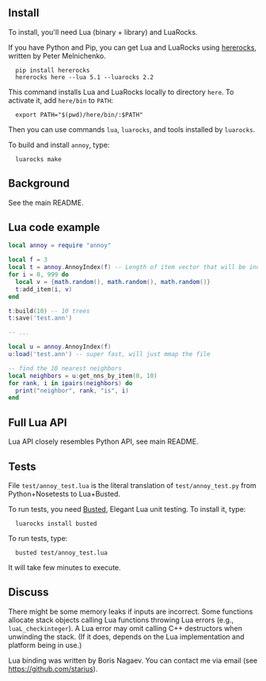 Install
-------

To install, you'll need Lua (binary + library) and LuaRocks.

If you have Python and Pip, you can get Lua and LuaRocks
using [hererocks](https://github.com/mpeterv/hererocks/),
written by Peter Melnichenko.

```
  pip install hererocks
  hererocks here --lua 5.1 --luarocks 2.2
```

This command installs Lua and LuaRocks locally to directory `here`.
To activate it, add `here/bin` to `PATH`:

```
  export PATH="$(pwd)/here/bin/:$PATH"
```

Then you can use commands `lua`, `luarocks`,
and tools installed by `luarocks`.

To build and install `annoy`, type:

```
  luarocks make
```

Background
----------

See the main README.

Lua code example
----------------

```lua
local annoy = require "annoy"

local f = 3
local t = annoy.AnnoyIndex(f) -- Length of item vector that will be indexed
for i = 0, 999 do
  local v = {math.random(), math.random(), math.random()}
  t:add_item(i, v)
end

t:build(10) -- 10 trees
t:save('test.ann')

-- ...

local u = annoy.AnnoyIndex(f)
u:load('test.ann') -- super fast, will just mmap the file

-- find the 10 nearest neighbors
local neighbors = u:get_nns_by_item(0, 10)
for rank, i in ipairs(neighbors) do
  print("neighbor", rank, "is", i)
end
```

Full Lua API
------------

Lua API closely resembles Python API, see main README.


Tests
-------

File `test/annoy_test.lua` is the literal translation of
`test/annoy_test.py` from Python+Nosetests to Lua+Busted.

To run tests, you need [Busted](http://olivinelabs.com/busted/),
Elegant Lua unit testing. To install it, type:

```
  luarocks install busted
```

To run tests, type:

```
  busted test/annoy_test.lua
```

It will take few minutes to execute.

Discuss
-------

There might be some memory leaks if inputs are incorrect.
Some functions allocate stack objects calling Lua functions throwing
Lua errors (e.g., `luaL_checkinteger`). A Lua error may omit calling
C++ destructors when unwinding the stack. (If it does, depends on
the Lua implementation and platform being in use.)

Lua binding was written by Boris Nagaev.
You can contact me via email (see https://github.com/starius).
